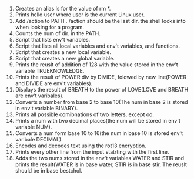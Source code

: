 1. Creates an alias ls for the value of rm *.
2. Prints hello user where user is the current Linux user.
3. Add /action to PATH . /action should be the last dir. the shell looks into when looking for a program.
4. Counts the num of dir. in the PATH.
5. Script that lists env't variables.
6. Script that lists all local variables and env't variables, and functions.
7. Script that creates a new local variable.
8. Script that creates a new global variable.
9. Prints the reuslt of addition of 128 with the value stored in the env't variable TRUEKNOWLEDGE.
10. Prints the result of POWER div by DIVIDE, folowed by new line(POWER and DIVIDE are env't variables).
11. Displays the result of BREATH to the power of LOVE(LOVE and BREATH are env't varibales).
12. Converts a number from base 2 to base 10(The num in base 2 is stored in env't variable BINARY).
13. Prints all possible comibnations of two letters, except oo.
14. Prints a num with two decimal places(the num will be stored in env't variable NUM).
15. Converts a num form base 10 to 16(the num in base 10 is stored env't varibale DECIMAL).
16. Encodes and decodes text using the rot13 encryption.
17. Prints every other line from the input statrting with the first line.
18. Adds the two nums stored in the env't variables WATER and STIR and prints the result(WATER is in base water, STIR is in base stir, The reuslt should be in base bestchol.
